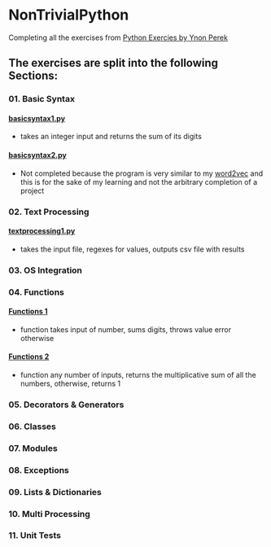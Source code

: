 # NonTrivialPython
Completing all the exercises from [Python Exercies by Ynon Perek](https://www.ynonperek.com/2017/09/21/python-exercises/?utm_source=mybridge&amp;utm_medium=blog&amp;utm_campaign=read_more)


## The exercises are split into the following Sections:
### 01. Basic Syntax
#### [basicsyntax1.py](./basicsyntax1.py)
 - takes an integer input and returns the sum of its digits
#### [basicsyntax2.py](./basicsyntax2.py)
 - Not completed because the program is very similar to my [word2vec](https://github.com/manvillej/Word2Vec/blob/master/word2vec.py) and this is for the sake of my learning and not the arbitrary completion of a project
### 02. Text Processing
#### [textprocessing1.py](./textprocessing1.py)
 - takes the input file, regexes for values, outputs csv file with results
### 03. OS Integration
### 04. Functions
#### [Functions 1](./basicsyntax1.py)
 - function takes input of number, sums digits, throws value error otherwise
#### [Functions 2](./Function2.py)
 - function any number of inputs, returns the multiplicative sum of all the numbers, otherwise, returns 1
### 05. Decorators & Generators
### 06. Classes
### 07. Modules
### 08. Exceptions
### 09. Lists & Dictionaries
### 10. Multi Processing
### 11. Unit Tests
